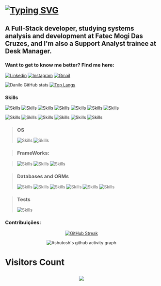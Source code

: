 # [![Typing SVG](https://readme-typing-svg.demolab.com/?font=Fira+Code&weight=300&size=50&duration=4000&pause=1000&center=true&vCenter=true&random=false&width=1000&lines=Welcome+!;I'am+Danilo+Gomes)](https://git.io/typing-svg)

## A Full-Stack developer, studying systems analysis and development at Fatec Mogi Das Cruzes, and I'm also a Support Analyst trainee at Desk Manager.
### Want to get to know me better? Find me here:

[![Linkedin](https://img.shields.io/badge/LinkedIn-0077B5?style=for-the-badge&logo=linkedin&logoColor=white)](www.linkedin.com/in/danilo-de-araujo)
[![Instagram](https://img.shields.io/badge/Instagram-E4405F?style=for-the-badge&logo=instagram&logoColor=white)](https://www.instagram.com/daniloaraujogomes/)
[![Gmail](https://img.shields.io/badge/Gmail-D14836?style=for-the-badge&logo=gmail&logoColor=white)](danuloxaraujo@gmail.com)


![Danilo GitHub stats](https://github-readme-stats.vercel.app/api?username=jayxani&show_icons=true&theme=radical)
[![Top Langs](https://github-readme-stats.vercel.app/api/top-langs/?username=JayXani&layout=compact&theme=radical)](https://github.com/anuraghazra/github-readme-stats)
<br>

### Skills

![Skills](https://img.shields.io/badge/Java-ED8B00?style=for-the-badge&logo=openjdk&logoColor=white)
![Skills](https://img.shields.io/badge/JavaScript-F7DF1E?style=for-the-badge&logo=javascript&logoColor=black)
![Skills](https://img.shields.io/badge/TypeScript-007ACC?style=for-the-badge&logo=typescript&logoColor=white)
![Skills](https://img.shields.io/badge/PHP-777BB4?style=for-the-badge&logo=php&logoColor=white)
![Skills](https://img.shields.io/badge/HTML5-E34F26?style=for-the-badge&logo=html5&logoColor=white)
![Skills](https://img.shields.io/badge/CSS3-1572B6?style=for-the-badge&logo=css3&logoColor=white)
![Skills](https://img.shields.io/badge/Redux-593D88?style=for-the-badge&logo=redux&logoColor=white)

![Skills](https://img.shields.io/badge/React_Router-CA4245?style=for-the-badge&logo=react-router&logoColor=white)
![Skills](https://img.shields.io/badge/Express.js-404D59?style=for-the-badge)
![Skills](https://img.shields.io/badge/Microsoft_Office-D83B01?style=for-the-badge&logo=microsoft-office&logoColor=white)
![Skills](https://img.shields.io/badge/GIT-E44C30?style=for-the-badge&logo=git&logoColor=white)
![Skills](https://img.shields.io/badge/json%20web%20tokens-323330?style=for-the-badge&logo=json-web-tokens&logoColor=pink)
![Skills](https://img.shields.io/badge/Oracle-F80000?style=for-the-badge&logo=oracle&logoColor=black)

> ### OS
> ![Skills](https://img.shields.io/badge/Ubuntu-E95420?style=for-the-badge&logo=ubuntu&logoColor=white)
> ![Skills](https://img.shields.io/badge/Windows-0078D6?style=for-the-badge&logo=windows&logoColor=white)

> ### FrameWorks:

> ![Skills](https://img.shields.io/badge/React-20232A?style=for-the-badge&logo=react&logoColor=61DAFB)
> ![Skills](https://img.shields.io/badge/Spring-6DB33F?style=for-the-badge&logo=spring&logoColor=white)
> ![Skills](https://img.shields.io/badge/Node.js-43853D?style=for-the-badge&logo=node.js&logoColor=white)

> ### Databases and ORMs
> ![Skills](https://img.shields.io/badge/MySQL-00000F?style=for-the-badge&logo=mysql&logoColor=white)
> ![Skills](https://img.shields.io/badge/PostgreSQL-316192?style=for-the-badge&logo=postgresql&logoColor=white)
> ![Skills](https://img.shields.io/badge/MongoDB-4EA94B?style=for-the-badge&logo=mongodb&logoColor=white)
> ![Skills](https://img.shields.io/badge/Sequelize-52B0E7?style=for-the-badge&logo=Sequelize&logoColor=white)
> ![Skills](https://img.shields.io/badge/Prisma-3982CE?style=for-the-badge&logo=Prisma&logoColor=white)
> ![Skills](https://img.shields.io/badge/Hibernate-59666C?style=for-the-badge&logo=Hibernate&logoColor=white)


> ### Tests
> ![Skills](https://img.shields.io/badge/Jest-323330?style=for-the-badge&logo=Jest&logoColor=white)

### Contribuições:
<div align="center">
  
[![GitHub Streak](https://github-readme-streak-stats.herokuapp.com?user=JayXani&theme=radical&locale=pt_BR&date_format=n%2Fj%5B%2FY%5D&card_width=900)](https://git.io/streak-stats)

</div>
<div align="center" >
   
![Ashutosh's github activity graph](https://ssr-contributions-svg.vercel.app/_/JayXani?chart=3dbar&gap=0.6&scale=2&flatten=2&animation=none&animation_duration=1&animation_delay=0.05&animation_amplitude=20&animation_frequency=0.5&animation_wave_center=10_0&format=svg&weeks=30&theme=blue&dark=true) 

# <p align="left"><b>Visitors Count</b></p> 
  
<p align="center"><img align="center" src="https://visit-counter.vercel.app/counter.png?page=https%3A%2F%2Fgithub.com%2FJayXani&s=50&c=db006a&bg=00000000&no=7&ff=digi&tb=Visits%3A++&ta=" /></p> 
</div>
